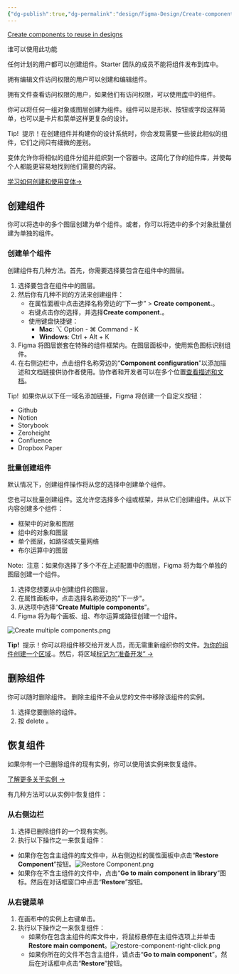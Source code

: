```yaml
---
{"dg-publish":true,"dg-permalink":"design/Figma-Design/Create-components-to-reuse-in-designs","permalink":"/design/Figma-Design/Create-components-to-reuse-in-designs/","tags":["Design/UI/Figma"],"dgShowInlineTitle":true}
---
```



[Create components to reuse in designs](https://help.figma.com/hc/en-us/articles/360038663154)


谁可以使用此功能

任何计划的用户都可以创建组件。Starter 团队的成员不能将组件发布到库中。

拥有编辑文件访问权限的用户可以创建和编辑组件。

拥有文件查看访问权限的用户，如果他们有访问权限，可以使用[库](https://help.figma.com/hc/en-us/articles/360025508373)中的组件。

你可以将任何一组对象或图层创建为组件。组件可以是形状、按钮或字段这样简单，也可以是卡片和菜单这样更复杂的设计。

Tip! 
提示！在创建组件并构建你的设计系统时，你会发现需要一些彼此相似的组件，它们之间只有细微的差别。
 
变体允许你将相似的组件分组并组织到一个容器中。这简化了你的组件库，并使每个人都能更容易地找到他们需要的内容。

[学习如何创建和使用变体→](https://help.figma.com/hc/en-us/articles/360056440594)

## 创建组件

你可以将选中的多个图层创建为单个组件。或者，你可以将选中的多个对象批量创建为单独的组件。

### 创建单个组件

创建组件有几种方法。首先，你需要选择要包含在组件中的图层。

1. 选择要包含在组件中的图层。
2. 然后你有几种不同的方法来创建组件：
	- 在属性面板中点击选择名称旁边的“下一步” > **Create component.**。
	- 右键点击你的选择，并选择**Create component.**。
	- 使用键盘快捷键：
		- **Mac**: ⌥ Option - ⌘ Command - K
		- **Windows**: Ctrl + Alt + K
3. Figma 将图层嵌套在特殊的组件框架内。在图层面板中，使用紫色图标识别组件。
4. 在右侧边栏中，点击组件名称旁边的“**Component configuration**”以添加描述和文档链接供协作者使用。协作者和开发者可以在多个位置[查看描述和文档](https://help.figma.com/hc/en-us/articles/7938814091287-Add-descriptions-to-styles-components-and-variables#view-descriptions)。

Tip! 
如果你从以下任一域名添加链接，Figma 将创建一个自定义按钮：

- Github
- Notion
- Storybook
- Zeroheight
- Confluence
- Dropbox Paper

### 批量创建组件

默认情况下，创建组件操作将从您的选择中创建单个组件。

您也可以批量创建组件。这允许您选择多个组或框架，并从它们创建组件。从以下内容创建多个组件：

- 框架中的对象和图层
- 组中的对象和图层
- 单个图层，如路径或矢量网络
- 布尔运算中的图层

Note: 
注意：如果你选择了多个不在上述配置中的图层，Figma 将为每个单独的图层创建一个组件。

1. 选择您想要从中创建组件的图层，
2. 在属性面板中，点击选择名称旁边的"下一步"。
3. 从选项中选择“**Create Multiple components**”。
4. Figma 将为每个画板、组、布尔运算或路径创建一个组件。

![Create multiple components.png](https://help.figma.com/hc/article_attachments/26949853048471)

**Tip!** 
提示！你可以将组件移交给开发人员，而无需重新组织你的文件。[为你的组件创建一个区域](https://help.figma.com/hc/en-us/articles/9771500257687).。然后，将区域[标记为“准备开发” →](https://help.figma.com/hc/en-us/articles/9771500257687#h_01HHN2CDAMSCQ3XVSEA2JYSEQJ)

## 删除组件

你可以随时删除组件。
删除主组件不会从您的文件中移除该组件的实例。

1. 选择您要删除的组件。
2. 按 delete 。

## 恢复组件

如果你有一个已删除组件的现有实例，你可以使用该实例来恢复组件。

[了解更多关于实例 →](https://help.figma.com/hc/en-us/articles/360039150173-Create-and-insert-component-instances)

有几种方法可以从实例中恢复组件：

### 从右侧边栏

1. 选择已删除组件的一个现有实例。
2. 执行以下操作之一来恢复组件：
- 如果你在包含主组件的库文件中，从右侧边栏的属性面板中点击“**Restore Component**”按钮。![Restore Component.png](https://help.figma.com/hc/article_attachments/26949853055255)
- 如果你在不含主组件的文件中，点击“**Go to main component in library**”图标。然后在对话框窗口中点击“**Restore**”按钮。

### 从右键菜单

1. 在画布中的实例上右键单击。
2. 执行以下操作之一来恢复组件：
	- 如果你在包含主组件的库文件中，将鼠标悬停在主组件选项上并单击**Restore main component**。![restore-component-right-click.png](https://help.figma.com/hc/article_attachments/24436486532119)
	- 如果你所在的文件不包含主组件，请点击“**Go to main component**”。然后在对话框中点击“**Restore**”按钮。